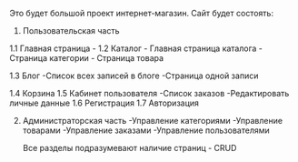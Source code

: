 Это будет большой проект интернет-магазин.
Сайт будет состоять:

1. Пользовательская часть

1.1 Главная страница - 
1.2 Каталог
     - Главная страница каталога
     - Страница категории
     - Страница товара
 
 1.3 Блог
    -Список всех записей в блоге
    -Страница одной записи
    
 1.4 Корзина
 1.5 Кабинет пользователя
    -Список заказов
    -Редактировать личные данные
 1.6 Регистрация
 1.7 Авторизация
    
2. Администраторская часть
    -Управление категориями
    -Управление товарами
    -Управление заказами
    -Управление пользователями
    
    Все разделы подразумевают наличие страниц -  CRUD

